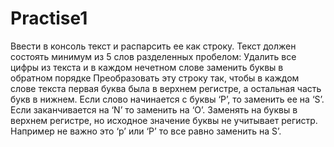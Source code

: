 # Practise1
Ввести в консоль текст и распарсить ее как строку. Текст должен состоять минимум из 5 слов разделенных пробелом:
Удалить все цифры из текста и в каждом нечетном слове заменить буквы в обратном порядке
Преобразовать эту строку так, чтобы в каждом слове текста первая буква была в верхнем регистре, а остальная часть букв в нижнем. 
Если слово начинается с буквы ‘P’, то заменить ее на ‘S’. Если заканчивается на ‘N’ то заменить на ‘O’. Заменять на буквы в верхнем регистре, но исходное значение буквы не учитывает регистр. Например не важно это ‘p’ или ‘P’ то все равно заменить на S’.
